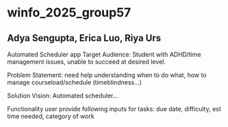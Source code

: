 # winfo_2025_group57
## Adya Sengupta, Erica Luo, Riya Urs

Automated Scheduler app
Target Audience: Student with ADHD/time management issues, unable to succeed at desired level.

Problem Statement: need help understanding when to do what, how to manage courseload/schedule (timeblindness...)

Solution Vision: Automated scheduler... 

Functionality
user provide following inputs for tasks: due date, difficulty, est time needed, category of work
